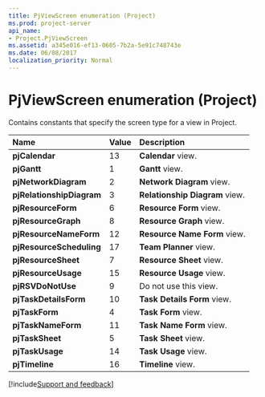 ```yaml
---
title: PjViewScreen enumeration (Project)
ms.prod: project-server
api_name:
- Project.PjViewScreen
ms.assetid: a345e016-ef13-0605-7b2a-5e91c748743e
ms.date: 06/08/2017
localization_priority: Normal
---
```



# PjViewScreen enumeration (Project)

Contains constants that specify the screen type for a view in Project.



|Name|Value|Description|
|:-----|:-----|:-----|
|**pjCalendar**|13|**Calendar** view.|
|**pjGantt**|1|**Gantt** view.|
|**pjNetworkDiagram**|2|**Network Diagram** view.|
|**pjRelationshipDiagram**|3|**Relationship Diagram** view.|
|**pjResourceForm**|6|**Resource Form** view.|
|**pjResourceGraph**|8|**Resource Graph** view.|
|**pjResourceNameForm**|12|**Resource Name Form** view.|
|**pjResourceScheduling**|17|**Team Planner** view.|
|**pjResourceSheet**|7|**Resource Sheet** view.|
|**pjResourceUsage**|15|**Resource Usage** view.|
|**pjRSVDoNotUse**|9|Do not use this view.|
|**pjTaskDetailsForm**|10|**Task Details Form** view.|
|**pjTaskForm**|4|**Task Form** view.|
|**pjTaskNameForm**|11|**Task Name Form** view.|
|**pjTaskSheet**|5|**Task Sheet** view.|
|**pjTaskUsage**|14|**Task Usage** view.|
|**pjTimeline**|16|**Timeline** view.|

[!include[Support and feedback](~/includes/feedback-boilerplate.md)]
